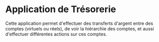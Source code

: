# Application de Trésorerie
Cette application permet d'effectuer des transferts d'argent entre des comptes (virtuels ou réels), de voir la hiérarchie des comptes, et aussi d'effectuer différentes actions sur ces comptes.

